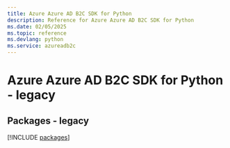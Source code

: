 ```yaml
---
title: Azure Azure AD B2C SDK for Python
description: Reference for Azure Azure AD B2C SDK for Python
ms.date: 02/05/2025
ms.topic: reference
ms.devlang: python
ms.service: azureadb2c
---
```

# Azure Azure AD B2C SDK for Python - legacy
## Packages - legacy
[!INCLUDE [packages](azure-ad-b2c-index.md)]